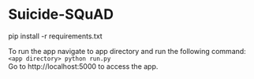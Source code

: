 # Suicide-SQuAD
 
pip install -r requirements.txt

To run the app navigate to app directory and run the following command: <br>
`<app directory> python run.py`<br>
Go to http://localhost:5000 to access the app.
